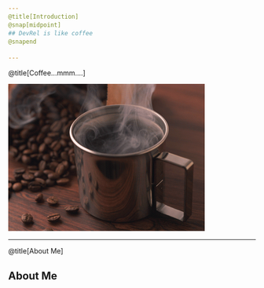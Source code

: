 ```yaml
---
@title[Introduction]
@snap[midpoint]
## DevRel is like coffee
@snapend

---
```

@title[Coffee...mmm....]

![coffeecup](assets/images/coffee.gif)

---
@title[About Me]

## About Me
